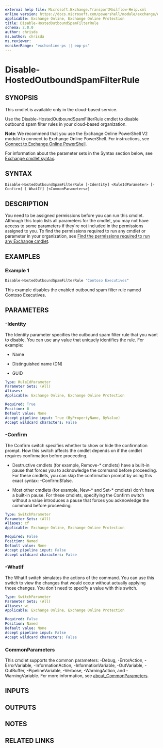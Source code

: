 ```yaml
---
external help file: Microsoft.Exchange.TransportMailflow-Help.xml
online version: https://docs.microsoft.com/powershell/module/exchange/disable-hostedoutboundspamfilterrule
applicable: Exchange Online, Exchange Online Protection
title: Disable-HostedOutboundSpamFilterRule
schema: 2.0.0
author: chrisda
ms.author: chrisda
ms.reviewer:
monikerRange: "exchonline-ps || eop-ps"
---
```


# Disable-HostedOutboundSpamFilterRule

## SYNOPSIS
This cmdlet is available only in the cloud-based service.

Use the Disable-HostedOutboundSpamFilterRule cmdlet to disable outbound spam filter rules in your cloud-based organization.

**Note**: We recommend that you use the Exchange Online PowerShell V2 module to connect to Exchange Online PowerShell. For instructions, see [Connect to Exchange Online PowerShell](https://docs.microsoft.com/powershell/exchange/connect-to-exchange-online-powershell).

For information about the parameter sets in the Syntax section below, see [Exchange cmdlet syntax](https://docs.microsoft.com/powershell/exchange/exchange-cmdlet-syntax).

## SYNTAX

```
Disable-HostedOutboundSpamFilterRule [-Identity] <RuleIdParameter> [-Confirm] [-WhatIf] [<CommonParameters>]
```

## DESCRIPTION
You need to be assigned permissions before you can run this cmdlet. Although this topic lists all parameters for the cmdlet, you may not have access to some parameters if they're not included in the permissions assigned to you. To find the permissions required to run any cmdlet or parameter in your organization, see [Find the permissions required to run any Exchange cmdlet](https://docs.microsoft.com/powershell/exchange/find-exchange-cmdlet-permissions).

## EXAMPLES

### Example 1
```powershell
Disable-HostedOutboundSpamFilterRule "Contoso Executives"
```

This example disables the enabled outbound spam filter rule named Contoso Executives.

## PARAMETERS

### -Identity
The Identity parameter specifies the outbound spam filter rule that you want to disable. You can use any value that uniquely identifies the rule. For example:

- Name

- Distinguished name (DN)

- GUID

```yaml
Type: RuleIdParameter
Parameter Sets: (All)
Aliases:
Applicable: Exchange Online, Exchange Online Protection

Required: True
Position: 0
Default value: None
Accept pipeline input: True (ByPropertyName, ByValue)
Accept wildcard characters: False
```

### -Confirm
The Confirm switch specifies whether to show or hide the confirmation prompt. How this switch affects the cmdlet depends on if the cmdlet requires confirmation before proceeding.

- Destructive cmdlets (for example, Remove-\* cmdlets) have a built-in pause that forces you to acknowledge the command before proceeding. For these cmdlets, you can skip the confirmation prompt by using this exact syntax: -Confirm:$false.

- Most other cmdlets (for example, New-\* and Set-\* cmdlets) don't have a built-in pause. For these cmdlets, specifying the Confirm switch without a value introduces a pause that forces you acknowledge the command before proceeding.

```yaml
Type: SwitchParameter
Parameter Sets: (All)
Aliases: cf
Applicable: Exchange Online, Exchange Online Protection

Required: False
Position: Named
Default value: None
Accept pipeline input: False
Accept wildcard characters: False
```

### -WhatIf
The WhatIf switch simulates the actions of the command. You can use this switch to view the changes that would occur without actually applying those changes. You don't need to specify a value with this switch.

```yaml
Type: SwitchParameter
Parameter Sets: (All)
Aliases: wi
Applicable: Exchange Online, Exchange Online Protection

Required: False
Position: Named
Default value: None
Accept pipeline input: False
Accept wildcard characters: False
```

### CommonParameters
This cmdlet supports the common parameters: -Debug, -ErrorAction, -ErrorVariable, -InformationAction, -InformationVariable, -OutVariable, -OutBuffer, -PipelineVariable, -Verbose, -WarningAction, and -WarningVariable. For more information, see [about_CommonParameters](https://go.microsoft.com/fwlink/p/?LinkID=113216).

## INPUTS

###  

## OUTPUTS

###  

## NOTES

## RELATED LINKS
